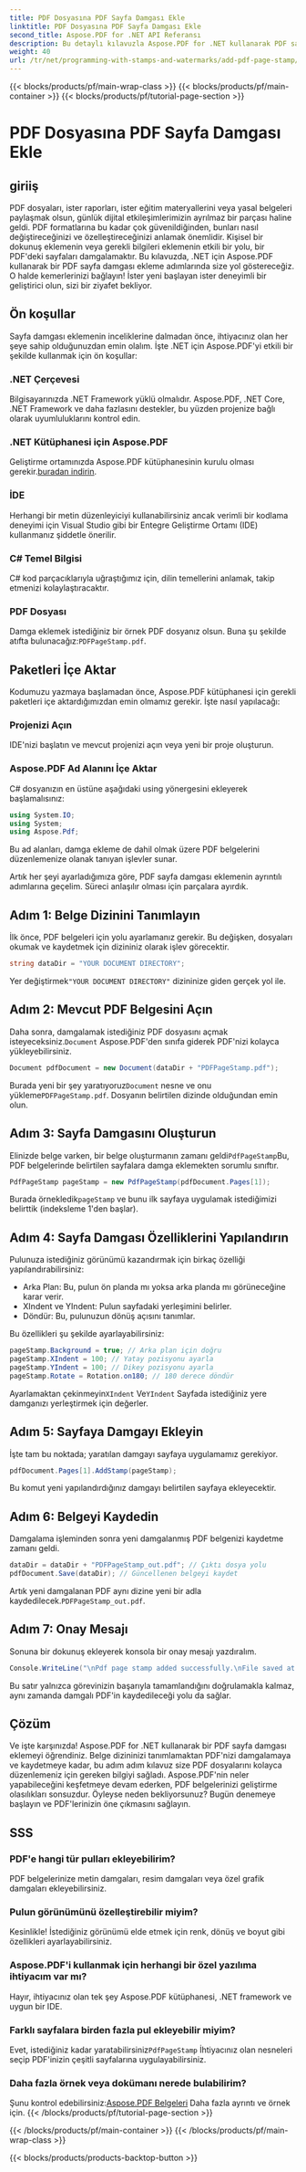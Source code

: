 ```yaml
---
title: PDF Dosyasına PDF Sayfa Damgası Ekle
linktitle: PDF Dosyasına PDF Sayfa Damgası Ekle
second_title: Aspose.PDF for .NET API Referansı
description: Bu detaylı kılavuzla Aspose.PDF for .NET kullanarak PDF sayfa damgası eklemeyi öğrenin. PDF belgelerinizin etkisini artırın.
weight: 40
url: /tr/net/programming-with-stamps-and-watermarks/add-pdf-page-stamp/
---
```


{{< blocks/products/pf/main-wrap-class >}}
{{< blocks/products/pf/main-container >}}
{{< blocks/products/pf/tutorial-page-section >}}

# PDF Dosyasına PDF Sayfa Damgası Ekle

## giriiş

PDF dosyaları, ister raporları, ister eğitim materyallerini veya yasal belgeleri paylaşmak olsun, günlük dijital etkileşimlerimizin ayrılmaz bir parçası haline geldi. PDF formatlarına bu kadar çok güvenildiğinden, bunları nasıl değiştireceğinizi ve özelleştireceğinizi anlamak önemlidir. Kişisel bir dokunuş eklemenin veya gerekli bilgileri eklemenin etkili bir yolu, bir PDF'deki sayfaları damgalamaktır. Bu kılavuzda, .NET için Aspose.PDF kullanarak bir PDF sayfa damgası ekleme adımlarında size yol göstereceğiz. O halde kemerlerinizi bağlayın! İster yeni başlayan ister deneyimli bir geliştirici olun, sizi bir ziyafet bekliyor.

## Ön koşullar

Sayfa damgası eklemenin inceliklerine dalmadan önce, ihtiyacınız olan her şeye sahip olduğunuzdan emin olalım. İşte .NET için Aspose.PDF'yi etkili bir şekilde kullanmak için ön koşullar:

### .NET Çerçevesi
Bilgisayarınızda .NET Framework yüklü olmalıdır. Aspose.PDF, .NET Core, .NET Framework ve daha fazlasını destekler, bu yüzden projenize bağlı olarak uyumluluklarını kontrol edin.

### .NET Kütüphanesi için Aspose.PDF
 Geliştirme ortamınızda Aspose.PDF kütüphanesinin kurulu olması gerekir.[buradan indirin](https://releases.aspose.com/pdf/net/). 

### İDE
Herhangi bir metin düzenleyiciyi kullanabilirsiniz ancak verimli bir kodlama deneyimi için Visual Studio gibi bir Entegre Geliştirme Ortamı (IDE) kullanmanız şiddetle önerilir.

### C# Temel Bilgisi
C# kod parçacıklarıyla uğraştığımız için, dilin temellerini anlamak, takip etmenizi kolaylaştıracaktır.

### PDF Dosyası
 Damga eklemek istediğiniz bir örnek PDF dosyanız olsun. Buna şu şekilde atıfta bulunacağız:`PDFPageStamp.pdf`. 

## Paketleri İçe Aktar 

Kodumuzu yazmaya başlamadan önce, Aspose.PDF kütüphanesi için gerekli paketleri içe aktardığımızdan emin olmamız gerekir. İşte nasıl yapılacağı:

### Projenizi Açın
IDE'nizi başlatın ve mevcut projenizi açın veya yeni bir proje oluşturun.

### Aspose.PDF Ad Alanını İçe Aktar
C# dosyanızın en üstüne aşağıdaki using yönergesini ekleyerek başlamalısınız:

```csharp
using System.IO;
using System;
using Aspose.Pdf;
```

Bu ad alanları, damga ekleme de dahil olmak üzere PDF belgelerini düzenlemenize olanak tanıyan işlevler sunar.

Artık her şeyi ayarladığımıza göre, PDF sayfa damgası eklemenin ayrıntılı adımlarına geçelim. Süreci anlaşılır olması için parçalara ayırdık. 

## Adım 1: Belge Dizinini Tanımlayın

İlk önce, PDF belgeleri için yolu ayarlamanız gerekir. Bu değişken, dosyaları okumak ve kaydetmek için dizininiz olarak işlev görecektir.

```csharp
string dataDir = "YOUR DOCUMENT DIRECTORY";
```

 Yer değiştirmek`"YOUR DOCUMENT DIRECTORY"` dizininize giden gerçek yol ile.

## Adım 2: Mevcut PDF Belgesini Açın

 Daha sonra, damgalamak istediğiniz PDF dosyasını açmak isteyeceksiniz.`Document` Aspose.PDF'den sınıfa giderek PDF'nizi kolayca yükleyebilirsiniz.

```csharp
Document pdfDocument = new Document(dataDir + "PDFPageStamp.pdf");
```

 Burada yeni bir şey yaratıyoruz`Document` nesne ve onu yükleme`PDFPageStamp.pdf`. Dosyanın belirtilen dizinde olduğundan emin olun.

## Adım 3: Sayfa Damgasını Oluşturun

 Elinizde belge varken, bir belge oluşturmanın zamanı geldi`PdfPageStamp`Bu, PDF belgelerinde belirtilen sayfalara damga eklemekten sorumlu sınıftır.

```csharp
PdfPageStamp pageStamp = new PdfPageStamp(pdfDocument.Pages[1]);
```

Burada örnekledik`pageStamp` ve bunu ilk sayfaya uygulamak istediğimizi belirttik (indeksleme 1'den başlar).

## Adım 4: Sayfa Damgası Özelliklerini Yapılandırın

Pulunuza istediğiniz görünümü kazandırmak için birkaç özelliği yapılandırabilirsiniz:

- Arka Plan: Bu, pulun ön planda mı yoksa arka planda mı görüneceğine karar verir.
- XIndent ve YIndent: Pulun sayfadaki yerleşimini belirler.
- Döndür: Bu, pulunuzun dönüş açısını tanımlar.

Bu özellikleri şu şekilde ayarlayabilirsiniz:

```csharp
pageStamp.Background = true; // Arka plan için doğru
pageStamp.XIndent = 100; // Yatay pozisyonu ayarla
pageStamp.YIndent = 100; // Dikey pozisyonu ayarla
pageStamp.Rotate = Rotation.on180; // 180 derece döndür
```

 Ayarlamaktan çekinmeyin`XIndent` Ve`YIndent` Sayfada istediğiniz yere damganızı yerleştirmek için değerler.

## Adım 5: Sayfaya Damgayı Ekleyin

İşte tam bu noktada; yaratılan damgayı sayfaya uygulamamız gerekiyor.

```csharp
pdfDocument.Pages[1].AddStamp(pageStamp);
```

Bu komut yeni yapılandırdığınız damgayı belirtilen sayfaya ekleyecektir.

## Adım 6: Belgeyi Kaydedin

Damgalama işleminden sonra yeni damgalanmış PDF belgenizi kaydetme zamanı geldi. 

```csharp
dataDir = dataDir + "PDFPageStamp_out.pdf"; // Çıktı dosya yolu
pdfDocument.Save(dataDir); // Güncellenen belgeyi kaydet
```

Artık yeni damgalanan PDF aynı dizine yeni bir adla kaydedilecek.`PDFPageStamp_out.pdf`.

## Adım 7: Onay Mesajı

Sonuna bir dokunuş ekleyerek konsola bir onay mesajı yazdıralım.

```csharp
Console.WriteLine("\nPdf page stamp added successfully.\nFile saved at " + dataDir);
```

Bu satır yalnızca görevinizin başarıyla tamamlandığını doğrulamakla kalmaz, aynı zamanda damgalı PDF'in kaydedileceği yolu da sağlar.

## Çözüm

Ve işte karşınızda! Aspose.PDF for .NET kullanarak bir PDF sayfa damgası eklemeyi öğrendiniz. Belge dizininizi tanımlamaktan PDF'nizi damgalamaya ve kaydetmeye kadar, bu adım adım kılavuz size PDF dosyalarını kolayca düzenlemeniz için gereken bilgiyi sağladı. Aspose.PDF'nin neler yapabileceğini keşfetmeye devam ederken, PDF belgelerinizi geliştirme olasılıkları sonsuzdur. Öyleyse neden bekliyorsunuz? Bugün denemeye başlayın ve PDF'lerinizin öne çıkmasını sağlayın.

## SSS

### PDF'e hangi tür pulları ekleyebilirim?  
PDF belgelerinize metin damgaları, resim damgaları veya özel grafik damgaları ekleyebilirsiniz.

### Pulun görünümünü özelleştirebilir miyim?  
Kesinlikle! İstediğiniz görünümü elde etmek için renk, dönüş ve boyut gibi özellikleri ayarlayabilirsiniz.

### Aspose.PDF'i kullanmak için herhangi bir özel yazılıma ihtiyacım var mı?  
Hayır, ihtiyacınız olan tek şey Aspose.PDF kütüphanesi, .NET framework ve uygun bir IDE.

### Farklı sayfalara birden fazla pul ekleyebilir miyim?  
 Evet, istediğiniz kadar yaratabilirsiniz`PdfPageStamp` İhtiyacınız olan nesneleri seçip PDF'inizin çeşitli sayfalarına uygulayabilirsiniz.

### Daha fazla örnek veya dokümanı nerede bulabilirim?  
 Şunu kontrol edebilirsiniz:[Aspose.PDF Belgeleri](https://reference.aspose.com/pdf/net/) Daha fazla ayrıntı ve örnek için.
{{< /blocks/products/pf/tutorial-page-section >}}

{{< /blocks/products/pf/main-container >}}
{{< /blocks/products/pf/main-wrap-class >}}

{{< blocks/products/products-backtop-button >}}
